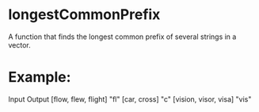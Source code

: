 # longestCommonPrefix
A function that finds the longest common prefix of several strings in a vector.

# Example:
Input                     Output
[flow, flew, flight]       "fl"
[car, cross]                "c"
[vision, visor, visa]      "vis"
